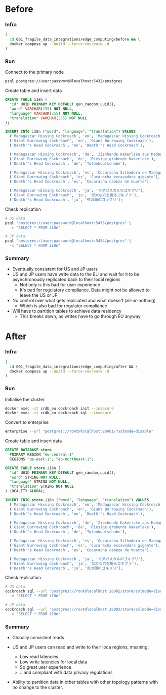 # Before

### Infra

``` sh
(
  cd 001_fragile_data_integrations/edge_computing/before && \
  docker compose up --build --force-recreate -d
)
```

### Run

Connect to the primary node

``` sh
psql postgres://user:password@localhost:5432/postgres 
```

Create table and insert data

``` sql
CREATE TABLE i18n (
  "id" UUID PRIMARY KEY DEFAULT gen_random_uuid(),
  "word" VARCHAR(255) NOT NULL,
  "language" VARCHAR(255) NOT NULL,
  "translation" VARCHAR(255) NOT NULL
);

INSERT INTO i18n ("word", "language", "translation") VALUES
  ('Madagascar Hissing Cockroach', 'en', 'Madagascar Hissing Cockroach'),
  ('Giant Burrowing Cockroach', 'en', 'Giant Burrowing Cockroach'),
  ('Death''s Head Cockroach', 'en', 'Death''s Head Cockroach'),

  ('Madagascar Hissing Cockroach', 'de', 'Zischende Kakerlake aus Madagaskar'),
  ('Giant Burrowing Cockroach', 'de', 'Riesige grabende Kakerlake'),
  ('Death''s Head Cockroach', 'de', 'Totenkopfschabe'),

  ('Madagascar Hissing Cockroach', 'es', 'Cucaracha Silbadora de Madagascar'),
  ('Giant Burrowing Cockroach', 'es', 'Cucaracha excavadora gigante'),
  ('Death''s Head Cockroach', 'es', 'Cucaracha cabeza de muerte'),

  ('Madagascar Hissing Cockroach', 'ja', 'マダガスカルのゴキブリ'),
  ('Giant Burrowing Cockroach', 'ja', '巨大な穴を掘るゴキブリ'),
  ('Death''s Head Cockroach', 'ja', '死の頭のゴキブリ');
```

Check replication

``` sh
# US data
psql "postgres://user:password@localhost:5433/postgres" \
  -c "SELECT * FROM i18n"

# JP data
psql "postgres://user:password@localhost:5434/postgres" \
  -c "SELECT * FROM i18n"
```

### Summary

* Eventually consistent for US and JP users
* US and JP users have write data to the EU and wait for it to be asynchronously replicated back to their local regions
  * Not only is this bad for user experience
  * It's bad for regulatory compliance. Data might not be allowed to leave the US or JP
* No control over what gets replicated and what doesn't (all-or-nothing)
  * Which is also bad for regulator compliance
* Will have to partition tables to achieve data residency
  * This breaks down, as writes have to go through EU anyway

# After

### Infra

``` sh
(
  cd 001_fragile_data_integrations/edge_computing/after && \
  docker compose up --build --force-recreate -d
)
```

### Run

Initialise the cluster

``` sh
docker exec -it crdb_eu cockroach init --insecure
docker exec -it crdb_eu cockroach sql --insecure 
```

Convert to enterprise

``` sh
enterprise --url "postgres://root@localhost:26001/?sslmode=disable"
```

Create table and insert data

``` sql
CREATE DATABASE store
  PRIMARY REGION "eu-central-1"
  REGIONS "us-east-1", "ap-northeast-1";

CREATE TABLE store.i18n (
  "id" UUID PRIMARY KEY DEFAULT gen_random_uuid(),
  "word" STRING NOT NULL,
  "language" STRING NOT NULL,
  "translation" STRING NOT NULL
) LOCALITY GLOBAL;

INSERT INTO store.i18n ("word", "language", "translation") VALUES
  ('Madagascar Hissing Cockroach', 'en', 'Madagascar Hissing Cockroach'),
  ('Giant Burrowing Cockroach', 'en', 'Giant Burrowing Cockroach'),
  ('Death''s Head Cockroach', 'en', 'Death''s Head Cockroach'),

  ('Madagascar Hissing Cockroach', 'de', 'Zischende Kakerlake aus Madagaskar'),
  ('Giant Burrowing Cockroach', 'de', 'Riesige grabende Kakerlake'),
  ('Death''s Head Cockroach', 'de', 'Totenkopfschabe'),

  ('Madagascar Hissing Cockroach', 'es', 'Cucaracha Silbadora de Madagascar'),
  ('Giant Burrowing Cockroach', 'es', 'Cucaracha excavadora gigante'),
  ('Death''s Head Cockroach', 'es', 'Cucaracha cabeza de muerte'),

  ('Madagascar Hissing Cockroach', 'ja', 'マダガスカルのゴキブリ'),
  ('Giant Burrowing Cockroach', 'ja', '巨大な穴を掘るゴキブリ'),
  ('Death''s Head Cockroach', 'ja', '死の頭のゴキブリ');
```

Check replication

``` sh
# US data
cockroach sql --url "postgres://root@localhost:26002/store?sslmode=disable" \
  -e "SELECT * FROM i18n"

# JP data
cockroach sql --url "postgres://root@localhost:26003/store?sslmode=disable" \
  -e "SELECT * FROM i18n"
```

### Summary

* Globally consistent reads
* US and JP users can read and write to their loca regions, meaning:
  * Low read latencies
  * Low write latencies for local data
  * So great user experience
  * ...and compliant with data privacy regulations

* Ability to partition data in other tables with other topology patterns with no change to the cluster.